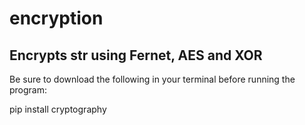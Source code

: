 # encryption
## Encrypts str using Fernet, AES and XOR


Be sure to download the following in your terminal before running the program:

pip install cryptography


